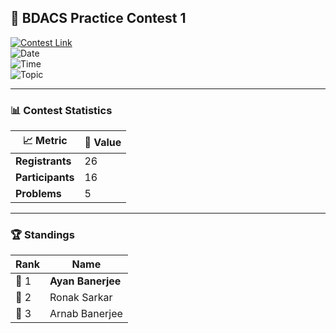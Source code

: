 ## 📌 BDACS Practice Contest 1  

[![Contest Link](https://img.shields.io/badge/HackerRank-BDACS%20Practice%20Contest%201-2EC866?style=for-the-badge&logo=hackerrank)](https://www.hackerrank.com/bdacs-prac-1)  
![Date](https://img.shields.io/badge/Date-August%2010%2C%202025-blue?style=flat-square)  
![Time](https://img.shields.io/badge/Time-11%20AM%20–%201%20PM-lightgrey?style=flat-square)  
![Topic](https://img.shields.io/badge/Topic-Classical%20Data%20Structures-orange?style=flat-square)  

---

### 📊 Contest Statistics  

| 📈 Metric | 📌 Value |
|-----------|----------|
| **Registrants** | 26 |
| **Participants** | 16 |
| **Problems** | 5 |

---

### 🏆 Standings  

| Rank | Name |
|------|------|
| 🥇 1 | **Ayan Banerjee** |
| 🥈 2 | Ronak Sarkar |
| 🥉 3 | Arnab Banerjee |
